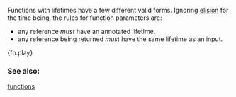 Functions with lifetimes have a few different valid forms. Ignoring
[elision][elision] for the time being, the rules for function parameters are:

* any reference *must* have an annotated lifetime.
* any reference being returned *must* have the same lifetime as an input.

{fn.play}

### See also:

[functions][fn]


[elision]: http://doc.rust-lang.org/nightly/book/lifetimes.html#lifetime-elision
[fn]: /fn.html
